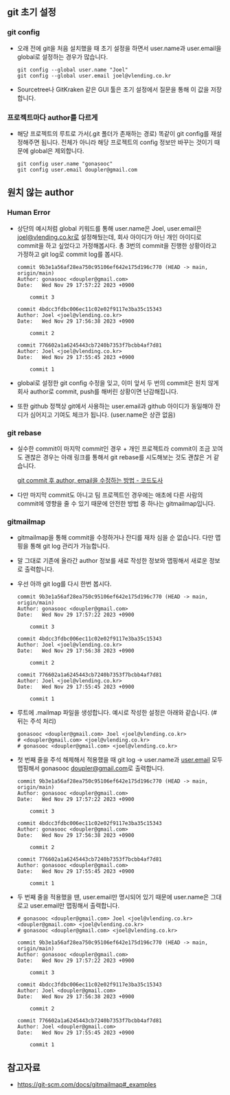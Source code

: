 ## git 초기 설정

### git config

- 오래 전에 git을 처음 설치했을 때 초기 설정을 하면서 user.name과 user.email을 global로 설정하는 경우가 많습니다.

    ```
    git config --global user.name "Joel"
    git config --global user.email joel@vlending.co.kr
    ```

- Sourcetree나 GitKraken 같은 GUI 툴은 초기 설정에서 질문을 통해 이 값을 저장합니다.

### 프로젝트마다 author를 다르게

- 해당 프로젝트의 루트로 가서(.git 폴더가 존재하는 경로) 똑같이 git config를 재설정해주면 됩니다. 전체가 아니라 해당 프로젝트의 config 정보만 바꾸는 것이기 때문에 global은 제외합니다.

    ```
    git config user.name "gonasooc"
    git config user.email doupler@gmail.com
    ```


## 원치 않는 author

### Human Error

- 상단의 예시처럼 global 키워드를 통해 user.name은 Joel, user.email은 joel@vlending.co.kr로 설정해뒀는데, 회사 아이디가 아닌 개인 아이디로 commit을 하고 싶었다고 가정해봅시다. 총 3번의 commit을 진행한 상황이라고 가정하고 git log로 commit log를 봅시다.

    ```
    commit 9b3e1a56af28ea750c95106ef642e175d196c770 (HEAD -> main, origin/main)
    Author: gonasooc <doupler@gmail.com>
    Date:   Wed Nov 29 17:57:22 2023 +0900
    
        commit 3
    
    commit 4bdcc3fdbc006ec11c02e02f9117e3ba35c15343
    Author: Joel <joel@vlending.co.kr>
    Date:   Wed Nov 29 17:56:38 2023 +0900
    
        commit 2
    
    commit 776602a1a6245443cb7240b7353f7bcbb4af7d81
    Author: Joel <joel@vlending.co.kr>
    Date:   Wed Nov 29 17:55:45 2023 +0900
    
        commit 1
    ```

- global로 설정한 git config 수정을 잊고, 이미 앞서 두 번의 commit은 원치 않게 회사 author로 commit, push를 해버린 상황이면 난감해집니다.
- 또한 github 정책상 git에서 사용하는 user.email과 github 아이디가 동일해야 잔디가 심어지고 기여도 체크가 됩니다. (user.name은 상관 없음)

### git rebase

- 실수한 commit이 마지막 commit인 경우 + 개인 프로젝트라 commit이 조금 꼬여도 괜찮은 경우는 아래 링크를 통해서 git rebase를 시도해보는 것도 괜찮은 거 같습니다.

  [git commit 후 author, email을 수정하는 방법 - 코드도사](https://codedosa.com/1856)

- 다만 마지막 commit도 아니고 팀 프로젝트인 경우에는 애초에 다른 사람의 commit에 영향을 줄 수 있기 때문에 안전한 방법 중 하나는 gitmailmap입니다.

### gitmailmap

- gitmailmap을 통해 commit을 수정하거나 잔디를 재차 심을 순 없습니다. 다만 맵핑을 통해 git log 관리가 가능합니다.
- 말 그대로 기존에 올라간 author 정보를 새로 작성한 정보와 맵핑해서 새로운 정보로 출력합니다.
- 우선 아까 git log를 다시 한번 봅시다.

    ```
    commit 9b3e1a56af28ea750c95106ef642e175d196c770 (HEAD -> main, origin/main)
    Author: gonasooc <doupler@gmail.com>
    Date:   Wed Nov 29 17:57:22 2023 +0900
    
        commit 3
    
    commit 4bdcc3fdbc006ec11c02e02f9117e3ba35c15343
    Author: Joel <joel@vlending.co.kr>
    Date:   Wed Nov 29 17:56:38 2023 +0900
    
        commit 2
    
    commit 776602a1a6245443cb7240b7353f7bcbb4af7d81
    Author: Joel <joel@vlending.co.kr>
    Date:   Wed Nov 29 17:55:45 2023 +0900
    
        commit 1
    ```

- 루트에 .mailmap 파일을 생성합니다. 예시로 작성한 설정은 아래와 같습니다. (# 뒤는 주석 처리)

    ```
    gonasooc <doupler@gmail.com> Joel <joel@vlending.co.kr>
    # <doupler@gmail.com> <joel@vlending.co.kr>
    # gonasooc <doupler@gmail.com> <joel@vlending.co.kr>
    ```

- 첫 번째 줄을 주석 해제해서 적용했을 때 git log → user.name과 [user.email](http://user.email) 모두 맵핑해서 gonasooc <doupler@gmail.com>로 출력합니다.

    ```
    commit 9b3e1a56af28ea750c95106ef642e175d196c770 (HEAD -> main, origin/main)
    Author: gonasooc <doupler@gmail.com>
    Date:   Wed Nov 29 17:57:22 2023 +0900
    
        commit 3
    
    commit 4bdcc3fdbc006ec11c02e02f9117e3ba35c15343
    Author: gonasooc <doupler@gmail.com>
    Date:   Wed Nov 29 17:56:38 2023 +0900
    
        commit 2
    
    commit 776602a1a6245443cb7240b7353f7bcbb4af7d81
    Author: gonasooc <doupler@gmail.com>
    Date:   Wed Nov 29 17:55:45 2023 +0900
    
        commit 1
    ```

- 두 번째 줄을 적용했을 땐, user.email만 명시되어 있기 때문에 user.name은 그대로고 user.email만 맵핑해서 출력합니다.

    ```
    # gonasooc <doupler@gmail.com> Joel <joel@vlending.co.kr>
    <doupler@gmail.com> <joel@vlending.co.kr>
    # gonasooc <doupler@gmail.com> <joel@vlending.co.kr>
    ```

    ```
    commit 9b3e1a56af28ea750c95106ef642e175d196c770 (HEAD -> main, origin/main)
    Author: gonasooc <doupler@gmail.com>
    Date:   Wed Nov 29 17:57:22 2023 +0900
    
        commit 3
    
    commit 4bdcc3fdbc006ec11c02e02f9117e3ba35c15343
    Author: Joel <doupler@gmail.com>
    Date:   Wed Nov 29 17:56:38 2023 +0900
    
        commit 2
    
    commit 776602a1a6245443cb7240b7353f7bcbb4af7d81
    Author: Joel <doupler@gmail.com>
    Date:   Wed Nov 29 17:55:45 2023 +0900
    
        commit 1
    ```


## 참고자료

- https://git-scm.com/docs/gitmailmap#_examples